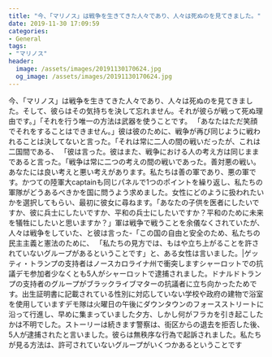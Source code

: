 ```yaml
---
title: "今、「マリノス」は戦争を生きてきた人々であり、人々は死ぬのを見てきました。"
date: 2019-11-30 17:09:59
categories:
- General
tags:
- "マリノス"
header:
  image: /assets/images/20191130170624.jpg
  og_image: /assets/images/20191130170624.jpg
---
```


今、「マリノス」は戦争を生きてきた人々であり、人々は死ぬのを見てきました。そして、彼らはその気持ちを決して忘れません。それが彼らが戦って死ぬ理由です。」「それを行う唯一の方法は武器を使うことです。 「あなたはただ笑顔でそれをすることはできません。」彼は彼のために、戦争が再び同じように戦われることは決してないと言った。「それは常に二人の間の戦いだったが、これは二国間である、 「彼は言った。彼はまた、戦争における人の考え方は同じままであると言った。「戦争は常に二つの考えの間の戦いであった。善対悪の戦い。あなたには良い考えと悪い考えがあります。私たちは善の軍であり、悪の軍です。かつての陸軍大captainも同じパネルで1つのポイントを繰り返し、私たちの軍隊がどうあるべきかを国に問うよう求めました。女性にどのように扱われたいかを選択してもらい、最初に彼女に尋ねます。「あなたの子供を医者にしたいですか、彼に兵士にしたいですか、平和の兵士にしたいですか？平和のために未来を犠牲にしたいと思いますか？」軍は戦争で戦うことを余儀なくされていたが、人々は戦争をしていた、と彼は言った-「この国の自由と安全のため、私たちの民主主義と憲法のために、 「私たちの見方では、もはや立ち上がることを許されていないグループがあるということです」と、ある女性は言いました。|ゲッティ・トランプの支持者はノースカロライナ州で衝突しますシャーロットでの抗議デモ参加者少なくとも5人がシャーロットで逮捕されました。ドナルドトランプの支持者のグループがブラックライブマターの抗議者に立ち向かったためです。出生証明書に記載されている性別に対応していない学校や政府の建物で浴室を使用していますデモ隊は火曜日の午後にダウンタウンのフォースストリートに沿って行進し、早めに集まっていました夕方、しかし何がフラカを引き起こしたかは不明でした。ストーリーは続きます警察は、街区からの退去を拒否した後、5人が逮捕されたと言いました。彼らは無秩序な行為で起訴されました。私たちが見る方法は、許可されていないグループがいくつかあるということです
